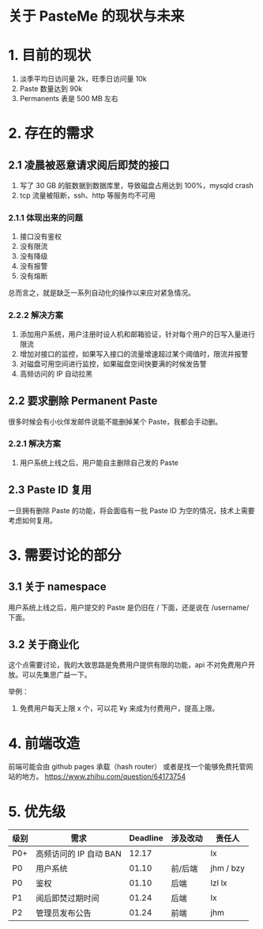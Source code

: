 # 关于 PasteMe 的现状与未来

# 1. 目前的现状

1. 淡季平均日访问量 2k，旺季日访问量 10k
2. Paste 数量达到 90k
3. Permanents 表是 500 MB 左右

# 2. 存在的需求

## 2.1 凌晨被恶意请求阅后即焚的接口

1. 写了 30 GB 的脏数据到数据库里，导致磁盘占用达到 100%，mysqld crash
2. tcp 流量被阻断，ssh、http 等服务均不可用

### 2.1.1 体现出来的问题

1. 接口没有鉴权
2. 没有限流
3. 没有降级
4. 没有报警
5. 没有熔断

总而言之，就是缺乏一系列自动化的操作以来应对紧急情况。

### 2.2.2 解决方案

1. 添加用户系统，用户注册时设人机和邮箱验证，针对每个用户的日写入量进行限流
2. 增加对接口的监控，如果写入接口的流量增速超过某个阈值时，限流并报警
3. 对磁盘可用空间进行监控，如果磁盘空间快要满的时候发告警
4. 高频访问的 IP 自动拉黑

## 2.2 要求删除 Permanent Paste

很多时候会有小伙伴发邮件说能不能删掉某个 Paste，我都会手动删。

### 2.2.1 解决方案

1. 用户系统上线之后，用户能自主删除自己发的 Paste

## 2.3 Paste ID 复用

一旦拥有删除 Paste 的功能，将会面临有一批 Paste ID 为空的情况，技术上需要考虑如何复用。

# 3. 需要讨论的部分

## 3.1 关于 namespace

用户系统上线之后，用户提交的 Paste 是仍旧在 / 下面，还是说在 /username/ 下面。

## 3.2 关于商业化

这个点需要讨论，我的大致思路是免费用户提供有限的功能，api 不对免费用户开放。可以先集思广益一下。

举例：

1. 免费用户每天上限 x 个，可以花 ¥y 来成为付费用户，提高上限。

# 4. 前端改造

前端可能会由 github pages 承载（hash router）
或者是找一个能够免费托管网站的地方。
https://www.zhihu.com/question/64173754

# 5. 优先级

| 级别 | 需求 | Deadline | 涉及改动 | 责任人 | 
| --- | --- | --- | --- | --- |
| P0+ | 高频访问的 IP 自动 BAN | 12.17 | | lx |
| P0 | 用户系统 | 01.10 | 前/后端 | jhm / bzy |
| P0 | 鉴权 | 01.10 | 后端 | lzl lx |
| P1 | 阅后即焚过期时间 | 01.24 | 后端 | lx |
| P2 | 管理员发布公告 | 01.24 | 前端 | jhm |

